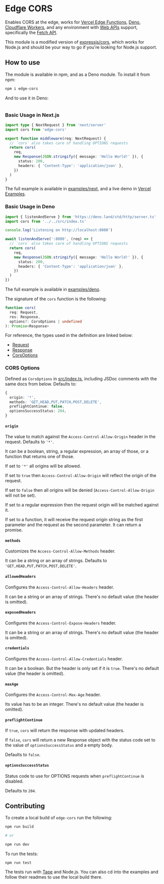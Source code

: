 # Edge CORS

Enables CORS at the edge, works for [Vercel Edge Functions](https://vercel.com/features/edge-functions), [Deno](https://deno.com/), [Cloudflare Workers](https://developers.cloudflare.com/), and any environment with [Web APIs](https://developer.mozilla.org/en-US/docs/Web/API) support, specifically the [Fetch API](https://developer.mozilla.org/en-US/docs/Web/API/Fetch_API).

This module is a modified version of [expressjs/cors](https://github.com/expressjs/cors), which works for Node.js and should be your way to go if you're looking for Node.js support.

## How to use

The module is available in npm, and as a Deno module. To install it from npm:

```bash
npm i edge-cors
```

And to use it in Deno:

```bash

```

### Basic Usage in Next.js

```ts
import type { NextRequest } from 'next/server'
import cors from 'edge-cors'

export function middleware(req: NextRequest) {
  // `cors` also takes care of handling OPTIONS requests
  return cors(
    req,
    new Response(JSON.stringify({ message: 'Hello World!' }), {
      status: 200,
      headers: { 'Content-Type': 'application/json' },
    })
  )
}
```

The full example is available in [examples/next](examples/next), and a live demo in [Vercel Examples](https://github.com/vercel/examples/tree/main/edge-functions/cors).

### Basic Usage in Deno

```ts
import { listenAndServe } from 'https://deno.land/std/http/server.ts'
import cors from '../../src/index.ts'

console.log('Listening on http://localhost:8080')

await listenAndServe(':8080', (req) => {
  // `cors` also takes care of handling OPTIONS requests
  return cors(
    req,
    new Response(JSON.stringify({ message: 'Hello World!' }), {
      status: 200,
      headers: { 'Content-Type': 'application/json' },
    })
  )
})
```

The full example is available in [examples/deno](examples/deno).

The signature of the `cors` function is the following:

```ts
function cors(
  req: Request,
  res: Response,
  options?: CorsOptions | undefined
): Promise<Response>
```

For reference, the types used in the definition are linked below:

- [Request](https://developer.mozilla.org/en-US/docs/Web/API/Request)
- [Response](https://developer.mozilla.org/en-US/docs/Web/API/Response)
- [CorsOptions](#cors-options)

### CORS Options

Defined as `CorsOptions` in [src/index.ts](src/index.ts), including JSDoc comments with the same docs from below. Defaults to:

```ts
{
  origin: '*',
  methods: 'GET,HEAD,PUT,PATCH,POST,DELETE',
  preflightContinue: false,
  optionsSuccessStatus: 204,
}
```

#### `origin`

The value to match against the `Access-Control-Allow-Origin`
header in the request. Defaults to `'*'`.

It can be a boolean, string, a regular expression, an array of those, or
a function that returns one of those.

If set to `'*'` all origins will be allowed.

If set to `true` then `Access-Control-Allow-Origin` will
reflect the origin of the request.

If set to `false` then all origins will be denied (`Access-Control-Allow-Origin`
will not be set).

If set to a regular expression then the request origin will be matched
against it.

If set to a function, it will receive the request origin string as the first
parameter and the request as the second parameter. It can return a promise.

#### `methods`

Customizes the `Access-Control-Allow-Methods` header.

It can be a string or an array of strings. Defaults to `'GET,HEAD,PUT,PATCH,POST,DELETE'`.

#### `allowedHeaders`

Configures the `Access-Control-Allow-Headers` header.

It can be a string or an array of strings.
There's no default value (the header is omitted).

#### `exposedHeaders`

Configures the `Access-Control-Expose-Headers` header.

It can be a string or an array of strings.
There's no default value (the header is omitted).

#### `credentials`

Configures the `Access-Control-Allow-Credentials` header.

It can be a boolean. But the header is only set if it is `true`.
There's no default value (the header is omitted).

#### `maxAge`

Configures the `Access-Control-Max-Age` header.

Its value has to be an integer.
There's no default value (the header is omitted).

#### `preflightContinue`

If `true`, `cors` will return the response with updated headers.

If `false`, `cors` will return a new Response object with the status
code set to the value of `optionsSuccessStatus` and a empty body.

Defaults to `false`.

#### `optionsSuccessStatus`

Status code to use for OPTIONS requests when `preflightContinue` is disabled.

Defaults to `204`.

## Contributing

To create a local build of `edge-cors` run the following:

```bash
npm run build

# or

npm run dev
```

To run the tests:

```
npm run test
```

The tests run with [Tape](https://github.com/substack/tape) and Node.js. You can also cd into the examples and follow their readmes to use the local build there.
